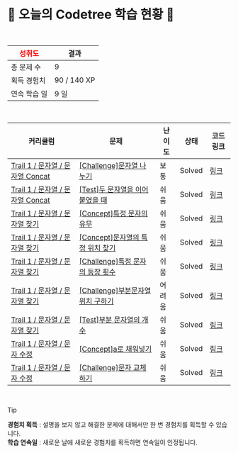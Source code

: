 # 🌲 오늘의 Codetree 학습 현황 🌲

<br />

| <span style="color:red;display:block;text-align:center;"> **성취도**</span> | 결과 |
|---|---|
| 총 문제 수 | 9 |
| 획득 경험치 | 90 / 140 XP |
| 연속 학습 일 | 9 일 |

<br />

|커리큘럼|문제|난이도|상태|코드 링크|
|---|---|---|---|---|
|[Trail 1 / 문자열 / 문자열 Concat](https://https://en.codetree.ai/trail-info/novice-low/)|[[Challenge]문자열 나누기](https://https://en.codetree.ai/trails/complete/curated-cards/challenge-divide-string/)|보통|Solved|[링크](https://github.com/eightroutes/CODE-TREE/blob/main/250111/%EB%AC%B8%EC%9E%90%EC%97%B4%20%EB%82%98%EB%88%84%EA%B8%B0/divide-string.py)|
|[Trail 1 / 문자열 / 문자열 Concat](https://https://en.codetree.ai/trail-info/novice-low/)|[[Test]두 문자열을 이어붙였을 때](https://https://en.codetree.ai/trails/complete/curated-cards/test-when-two-strings-are-concatenated/)|쉬움|Solved|[링크](https://github.com/eightroutes/CODE-TREE/blob/main/250111/%EB%91%90%20%EB%AC%B8%EC%9E%90%EC%97%B4%EC%9D%84%20%EC%9D%B4%EC%96%B4%EB%B6%99%EC%98%80%EC%9D%84%20%EB%95%8C/when-two-strings-are-concatenated.py)|
|[Trail 1 / 문자열 / 문자열 찾기](https://https://en.codetree.ai/trail-info/novice-low/)|[[Concept]특정 문자의 유무](https://https://en.codetree.ai/trails/complete/curated-cards/intro-specific-character-presence/)|쉬움|Solved|[링크](https://github.com/eightroutes/CODE-TREE/blob/main/250111/%ED%8A%B9%EC%A0%95%20%EB%AC%B8%EC%9E%90%EC%9D%98%20%EC%9C%A0%EB%AC%B4/specific-character-presence.py)|
|[Trail 1 / 문자열 / 문자열 찾기](https://https://en.codetree.ai/trail-info/novice-low/)|[[Concept]문자열의 특정 위치 찾기](https://https://en.codetree.ai/trails/complete/curated-cards/intro-find-specific-location-in-spring/)|쉬움|Solved|[링크](https://github.com/eightroutes/CODE-TREE/blob/main/250111/%EB%AC%B8%EC%9E%90%EC%97%B4%EC%9D%98%20%ED%8A%B9%EC%A0%95%20%EC%9C%84%EC%B9%98%20%EC%B0%BE%EA%B8%B0/find-specific-location-in-spring.py)|
|[Trail 1 / 문자열 / 문자열 찾기](https://https://en.codetree.ai/trail-info/novice-low/)|[[Challenge]특정 문자의 등장 횟수](https://https://en.codetree.ai/trails/complete/curated-cards/challenge-number-appearances-of-a-particular-character/)|쉬움|Solved|[링크](https://github.com/eightroutes/CODE-TREE/blob/main/250111/%ED%8A%B9%EC%A0%95%20%EB%AC%B8%EC%9E%90%EC%9D%98%20%EB%93%B1%EC%9E%A5%20%ED%9A%9F%EC%88%98/number-appearances-of-a-particular-character.py)|
|[Trail 1 / 문자열 / 문자열 찾기](https://https://en.codetree.ai/trail-info/novice-low/)|[[Challenge]부분문자열 위치 구하기](https://https://en.codetree.ai/trails/complete/curated-cards/challenge-find-location-of-substring/)|어려움|Solved|[링크](https://github.com/eightroutes/CODE-TREE/blob/main/250111/%EB%B6%80%EB%B6%84%EB%AC%B8%EC%9E%90%EC%97%B4%20%EC%9C%84%EC%B9%98%20%EA%B5%AC%ED%95%98%EA%B8%B0/find-location-of-substring.py)|
|[Trail 1 / 문자열 / 문자열 찾기](https://https://en.codetree.ai/trail-info/novice-low/)|[[Test]부분 문자열의 개수](https://https://en.codetree.ai/trails/complete/curated-cards/test-number-of-substrings/)|쉬움|Solved|[링크](https://github.com/eightroutes/CODE-TREE/blob/main/250111/%EB%B6%80%EB%B6%84%20%EB%AC%B8%EC%9E%90%EC%97%B4%EC%9D%98%20%EA%B0%9C%EC%88%98/number-of-substrings.py)|
|[Trail 1 / 문자열 / 문자 수정](https://https://en.codetree.ai/trail-info/novice-low/)|[[Concept]a로 채워넣기](https://https://en.codetree.ai/trails/complete/curated-cards/intro-filling-with-a/)|쉬움|Solved|[링크](https://github.com/eightroutes/CODE-TREE/blob/main/250111/a%EB%A1%9C%20%EC%B1%84%EC%9B%8C%EB%84%A3%EA%B8%B0/filling-with-a.py)|
|[Trail 1 / 문자열 / 문자 수정](https://https://en.codetree.ai/trail-info/novice-low/)|[[Challenge]문자 교체하기](https://https://en.codetree.ai/trails/complete/curated-cards/challenge-changing-char/)|쉬움|Solved|[링크](https://github.com/eightroutes/CODE-TREE/blob/main/250111/%EB%AC%B8%EC%9E%90%20%EA%B5%90%EC%B2%B4%ED%95%98%EA%B8%B0/changing-char.py)|


<br />

> [!TIP]
> **경험치 획득** : 설명을 보지 않고 해결한 문제에 대해서만 한 번 경험치를 획득할 수 있습니다.  
> **학습 연속일** : 새로운 날에 새로운 경험치를 획득하면 연속일이 인정됩니다.

